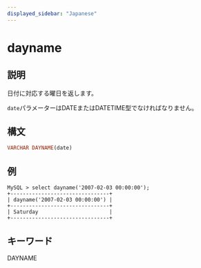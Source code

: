 ```yaml
---
displayed_sidebar: "Japanese"
---
```


# dayname

## 説明

日付に対応する曜日を返します。

`date`パラメーターはDATEまたはDATETIME型でなければなりません。

## 構文

```Haskell
VARCHAR DAYNAME(date)
```

## 例

```Plain Text
MySQL > select dayname('2007-02-03 00:00:00');
+--------------------------------+
| dayname('2007-02-03 00:00:00') |
+--------------------------------+
| Saturday                       |
+--------------------------------+
```

## キーワード

DAYNAME
